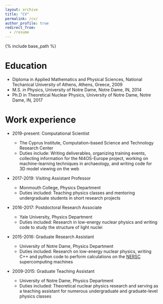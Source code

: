 ```yaml
---
layout: archive
title: "CV"
permalink: /cv/
author_profile: true
redirect_from:
  - /resume
---
```


{% include base_path %}

Education
======
* Diploma in Applied Mathematics and Physical Sciences, National Techanical University of Athens, Athens, Greece, 2009
* M.S. in Physics, University of Notre Dame, Notre Dame, IN, 2014
* Ph.D in Theoretical Nuclear Physics, University of Notre Dame, Notre Dame, IN, 2017

Work experience
======
* 2019-present: Computational Scientist 
  * The Cyprus Institute, Computation-based Science and Technology Research Center
  * Duties include: Writing deliverables, organizing training events, collecting information for the NI4OS-Europe project, working on machine-learning techniques in archaeology, and writing code for 3D model viewing on the web

* 2017-2019: Visiting Assistant Professor
  * Monmouth College, Physics Department
  * Duties included: Teaching physics classes and mentoring undergraduate 
  students in short research projects

* 2016-2017: Postdoctoral Research Associate 
  * Yale University, Physics Department
  * Duties included: Research in low-energy nuclear physics and writing code to study 
  the structure of light nuclei

* 2015-2016: Graduate Research Assistant 
  * University of Notre Dame, Physics Department
  * Duties included: Research on low-energy nuclear physics, writing C++ and python code to perform calculations on the [NERSC](https://www.nersc.gov/) supercomputing machines 

* 2009-2015: Graduate Teaching Assistant
  * University of Notre Dame, Physics Department
  * Duties included: Theoretical nuclear physics research and serving as a teaching 
  assistant for numerous undergraduate and graduate-level physics classes




<!-- * Summer 2015: Research Assistant
  * Github University
  * Duties included: Tagging issues
  * Supervisor: Professor Git

* Fall 2015: Research Assistant
  * Github University
  * Duties included: Merging pull requests
  * Supervisor: Professor Hub -->
  
<!-- Skills
======
* Scientific 
* Skill 2
  * Sub-skill 2.1
  * Sub-skill 2.2
  * Sub-skill 2.3
* Skill 3 -->

<!-- Publications
======
  <ul>{% for post in site.publications %}
    {% include archive-single-cv.html %}
  {% endfor %}</ul>
  
Talks
======
  <ul>{% for post in site.talks %}
    {% include archive-single-talk-cv.html %}
  {% endfor %}</ul>
  
Teaching
======
  <ul>{% for post in site.teaching %}
    {% include archive-single-cv.html %}
  {% endfor %}</ul>
  
Service and leadership
======
* Currently signed in to 43 different slack teams -->
